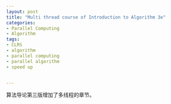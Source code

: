 ```yaml
---
layout: post
title: "Multi thread course of Introduction to Algorithm 3e"
categories:
- Parallel Computing
- Algorithm 
tags:
- CLRS
- algorithm
- parallel computing
- parallel algorithm
- speed up


---
```


算法导论第三版增加了多线程的章节。
